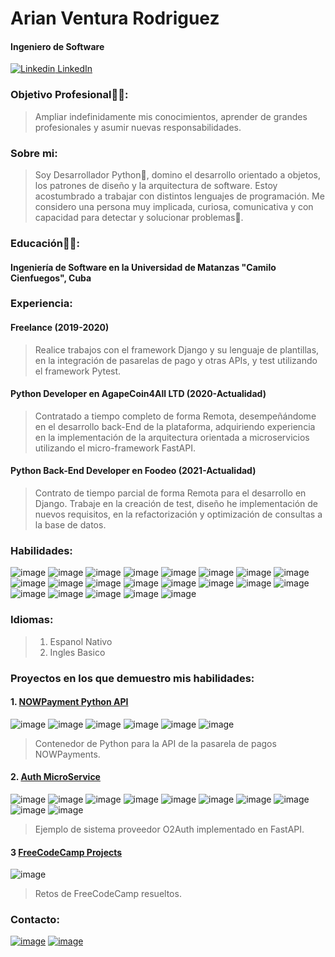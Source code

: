 # Arian Ventura Rodriguez

#### Ingeniero de Software

[![Linkedin](https://i.stack.imgur.com/gVE0j.png) LinkedIn](https://www.linkedin.com/in/v3n2r4)

### Objetivo Profesional🧑‍💻:

> Ampliar indefinidamente mis conocimientos, aprender de grandes profesionales y asumir nuevas responsabilidades.

### Sobre mi:

> Soy Desarrollador Python🐍, domino el desarrollo orientado a objetos, los patrones de
> diseño y la arquitectura de software. Estoy acostumbrado a trabajar con distintos lenguajes de programación. Me
> considero una persona muy implicada, curiosa, comunicativa y con capacidad para detectar y solucionar problemas🤯.

### Educación👨‍🎓:

#### Ingeniería de Software en la Universidad de Matanzas "Camilo Cienfuegos", Cuba

### Experiencia:

#### Freelance (2019-2020)

> Realice trabajos con el framework Django y su lenguaje de plantillas, en la integración de pasarelas de pago y
> otras APIs, y test utilizando el framework Pytest.

#### Python Developer en AgapeCoin4All LTD (2020-Actualidad)

> Contratado a tiempo completo de forma Remota, desempeñándome en el desarrollo back-End de la plataforma,
> adquiriendo experiencia en la implementación de la arquitectura orientada a microservicios
> utilizando el micro-framework FastAPI.

#### Python Back-End Developer en Foodeo (2021-Actualidad)

> Contrato de tiempo parcial de forma Remota para el desarrollo en Django. Trabaje en la creación de test, diseño he
> implementación de nuevos requisitos, en la refactorización y optimización de consultas a la base de
> datos.

### Habilidades:

![image](https://img.shields.io/badge/Python-FFD43B?style=for-the-badge&logo=python&logoColor=blue)
![image](https://img.shields.io/badge/Django-092E20?style=for-the-badge&logo=django&logoColor=green)
![image](https://img.shields.io/badge/django%20rest-ff1709?style=for-the-badge&logo=django&logoColor=white)
![image](https://img.shields.io/badge/fastapi-109989?style=for-the-badge&logo=FASTAPI&logoColor=white)
![image](https://img.shields.io/badge/Flask-000000?style=for-the-badge&logo=flask&logoColor=white)
![image](https://img.shields.io/badge/Docker-2CA5E0?style=for-the-badge&logo=docker&logoColor=white)
![image](https://img.shields.io/badge/MongoDB-4EA94B?style=for-the-badge&logo=mongodb&logoColor=white)
![image](https://img.shields.io/badge/PostgreSQL-316192?style=for-the-badge&logo=postgresql&logoColor=white)
![image](https://img.shields.io/badge/GraphQl-E10098?style=for-the-badge&logo=graphql&logoColor=white)
![image](https://img.shields.io/badge/JWT-000000?style=for-the-badge&logo=JSON%20web%20tokens&logoColor=white)
![image](https://img.shields.io/badge/Markdown-000000?style=for-the-badge&logo=markdown&logoColor=whit)
![image](https://img.shields.io/badge/Nginx-009639?style=for-the-badge&logo=nginx&logoColor=white)
![image](https://img.shields.io/badge/pypi-3775A9?style=for-the-badge&logo=pypi&logoColor=white)
![image](https://img.shields.io/badge/Swagger-85EA2D?style=for-the-badge&logo=Swagger&logoColor=white)
![image](https://img.shields.io/badge/C%23-239120?style=for-the-badge&logo=c-sharp&logoColor=white)
![image](https://img.shields.io/badge/HTML5-E34F26?style=for-the-badge&logo=html5&logoColor=white)
![image](https://img.shields.io/badge/json-5E5C5C?style=for-the-badge&logo=json&logoColor=white)
![image](https://img.shields.io/badge/Numpy-777BB4?style=for-the-badge&logo=numpy&logoColor=white)
![image](https://img.shields.io/badge/Pandas-2C2D72?style=for-the-badge&logo=pandas&logoColor=white)
![image](https://img.shields.io/badge/GIT-E44C30?style=for-the-badge&logo=git&logoColor=white)
![image](https://img.shields.io/badge/GitHub-100000?style=for-the-badge&logo=github&logoColor=white)

### Idiomas:

> 1. Espanol Nativo
> 2. Ingles Basico

### Proyectos en los que demuestro mis habilidades:

#### 1. [NOWPayment Python API](https://github.com/Ventura94/NOWPayments-Python-API)

![image](https://img.shields.io/badge/Python-FFD43B?style=for-the-badge&logo=python&logoColor=blue)
![image](https://img.shields.io/badge/json-5E5C5C?style=for-the-badge&logo=json&logoColor=white)
![image](https://img.shields.io/badge/pypi-3775A9?style=for-the-badge&logo=pypi&logoColor=white)
![image](https://img.shields.io/badge/Markdown-000000?style=for-the-badge&logo=markdown&logoColor=whit)
![image](https://img.shields.io/badge/GIT-E44C30?style=for-the-badge&logo=git&logoColor=white)
![image](https://img.shields.io/badge/GitHub-100000?style=for-the-badge&logo=github&logoColor=white)

> Contenedor de Python para la API de la pasarela de pagos NOWPayments.

#### 2. [Auth MicroService](https://github.com/Ventura94/AuthMicroservice)

![image](https://img.shields.io/badge/Python-FFD43B?style=for-the-badge&logo=python&logoColor=blue)
![image](https://img.shields.io/badge/fastapi-109989?style=for-the-badge&logo=FASTAPI&logoColor=white)
![image](https://img.shields.io/badge/MongoDB-4EA94B?style=for-the-badge&logo=mongodb&logoColor=white)
![image](https://img.shields.io/badge/json-5E5C5C?style=for-the-badge&logo=json&logoColor=white)
![image](https://img.shields.io/badge/JWT-000000?style=for-the-badge&logo=JSON%20web%20tokens&logoColor=white)
![image](https://img.shields.io/badge/Swagger-85EA2D?style=for-the-badge&logo=Swagger&logoColor=white)
![image](https://img.shields.io/badge/Docker-2CA5E0?style=for-the-badge&logo=docker&logoColor=white)
![image](https://img.shields.io/badge/Nginx-009639?style=for-the-badge&logo=nginx&logoColor=white)
![image](https://img.shields.io/badge/GIT-E44C30?style=for-the-badge&logo=git&logoColor=white)
![image](https://img.shields.io/badge/GitHub-100000?style=for-the-badge&logo=github&logoColor=white)
> Ejemplo de sistema proveedor O2Auth implementado en FastAPI.

#### 3 [FreeCodeCamp Projects](https://github.com/Ventura94/FreeCodeCamp_Projects_for_Certificactions)

![image](https://img.shields.io/badge/Python-FFD43B?style=for-the-badge&logo=python&logoColor=blue)
> Retos de FreeCodeCamp resueltos.

### Contacto:

[![image](https://img.shields.io/badge/Gmail-D14836?style=for-the-badge&logo=gmail&logoColor=white)](mailto:arianventura94@gmail.com)
[![image](https://img.shields.io/badge/LinkedIn-0077B5?style=for-the-badge&logo=linkedin&logoColor=white)](https://www.linkedin.com/in/v3n2r4)
